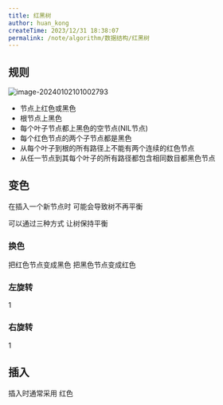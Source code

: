 ```yaml
---
title: 红黑树
author: huan_kong
createTime: 2023/12/31 18:38:07
permalink: /note/algorithm/数据结构/红黑树
---
```


## 规则

![image-20240102101002793](https://img.huankong.top/i/2024/01/02/65937084972dd.png)

- 节点上红色或黑色
- 根节点上黑色
- 每个叶子节点都上黑色的空节点(NIL节点)
- 每个红色节点的两个子节点都是黑色
- 从每个叶子到根的所有路径上不能有两个连续的红色节点
- 从任一节点到其每个叶子的所有路径都包含相同数目都黑色节点

## 变色

在插入一个新节点时 可能会导致树不再平衡

可以通过三种方式 让树保持平衡

### 换色

把红色节点变成黑色 把黑色节点变成红色

### 左旋转

1

### 右旋转

1

## 插入

插入时通常采用 红色
